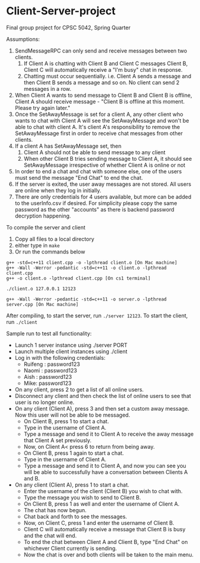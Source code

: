 # Client-Server-project
Final group project for CPSC 5042, Spring Quarter

Assumptions:
<ol>
    <li>SendMessageRPC can only send and receive messages between two clients.
        <ol>
            <li>If Client A is chatting with Client B and Client C messages Client B, Client C will automatically receive a "I'm busy" chat in response.</li>
            <li>Chatting must occur sequentially. i.e. Client A sends a message and then Client B sends a message and so on. No client can send 2 messages in a row.</li>
        </ol>
    </li>
    <li>When Client A wants to send message to Client B and Client B is offline, Client A should receive message - "Client B is offline at this moment. Please try again later."</li>
    <li>Once the SetAwayMessage is set for a client A, any other client who wants to chat with Client A will see the SetAwayMessage and won't be able to chat with client A. It's client A's responsibility to remove the SetAwayMessage first in order to receive chat messages from other clients.</li>
    <li>If a client A has SetAwayMessage set, then
        <ol>
            <li>Client A should not be able to send message to any client</li>
            <li>When other Client B tries sending message to Client A, it should see SetAwayMessage irrespective of whether Client A is online or not
        </ol>
    </li>
    <li>In order to end a chat and chat with someone else, one of the users must send the message "End Chat" to end the chat.</li>
    <li>If the server is exited, the user away messages are not stored. All users are online when they log in initially.</li>
    <li>There are only credentials for 4 users available, but more can be added to the userInfo.csv if desired. For simplicity please copy the same password as the other "accounts" as there is backend password decryption happening.</li>
</ol>

To compile the server and client
1. Copy all files to a local directory
2. either type in `make`
3. Or run the commands below

```
g++ -std=c++11 client.cpp -o -lpthread client.o [On Mac machine]
g++ -Wall -Werror -pedantic -std=c++11 -o client.o -lpthread client.cpp
g++ -o client.o -lpthread client.cpp [On cs1 terminal]

./client.o 127.0.0.1 12123

g++ -Wall -Werror -pedantic -std=c++11 -o server.o -lpthread server.cpp [On Mac machine]

```
After compiling, to start the server, run `./server 12123`.
To start the client, run `./client`

Sample run to test all functionality:
<ul>
    <li>Launch 1 server instance using ./server PORT </li>
    <li>Launch multiple client instances using ./client </li>
    <li>Log in with the following credentials:
        <ul>
            <li>Ruifeng : password123</li>
            <li>Naomi : password123</li>
            <li>Aish : password123</li>
            <li>Mike: password123</li>
        </ul>
    </li>
    <li>On any client, press 2 to get a list of all online users.</li>
    <li>Disconnect any client and then check the list of online users to see that user is no longer online.</li>
    <li>On any client (Client A), press 3 and then set a custom away message. Now this user will not be able to be messaged.
        <ul>
            <li>On Client B, press 1 to start a chat.</li>
            <li>Type in the username of Client A.</li>
            <li>Type a message and send it to Client A to receive the away message that Client A set previously.</li>
            <li>Now, on Client A< press 6 to return from being away.</li>
            <li>On Client B, press 1 again to start a chat.</li>
            <li>Type in the username of Client A.</li>
            <li>Type a message and send it to Client A, and now you can see you will be able to successfully have a conversation between Clients A and B.</li>
        </ul>
    </li>
    <li>On any client (Client A), press 1 to start a chat. 
        <ul>
            <li>Enter the username of the client (Client B) you wish to chat with.</li>
            <li>Type the message you wish to send to Client B.</li>
            <li>On Client B, press 1 as well and enter the username of Client A.</li>
            <li>The chat has now begun.</li>
            <li>Chat back and forth to see the messages.</li>
            <li>Now, on Client C, press 1 and enter the username of Client B.</li>
            <li>Client C will automatically receive a message that Client B is busy and the chat will end.</li>
            <li>To end the chat between Client A and Client B, type "End Chat" on whichever Client currently is sending.</li>
            <li>Now the chat is over and both clients will be taken to the main menu.</li>
        </ul>
    </li>
</ul>


